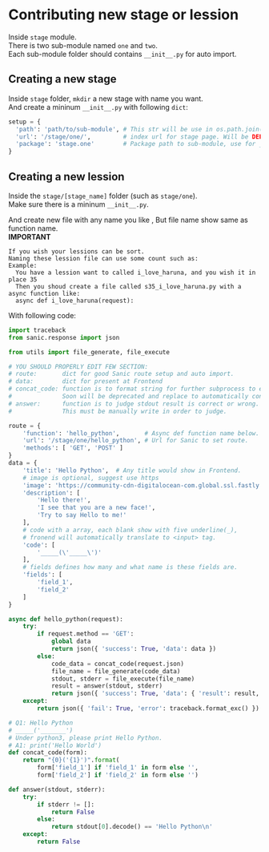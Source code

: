 
# Contributing new stage or lession

Inside `stage` module.  
There is two sub-module named `one` and `two`.  
Each sub-module folder should contains `__init__.py` for auto import.  

## Creating a new stage
Inside `stage` folder, `mkdir` a new stage with name you want.  
And create a mininum `__init__.py` with following `dict`:  
```python
setup = {
  'path': 'path/to/sub-module', # This str will be use in os.path.join(), Do NOT starts with /
  'url': '/stage/one/',         # index url for stage page. Will be DEPRECATED soon.
  'package': 'stage.one'        # Package path to sub-module, use for __import__ function call.
}
```

## Creating a new lession
Inside the `stage/[stage_name]` folder (such as `stage/one`).  
Make sure there is a mininum `__init__.py`.  


And create new file with any name you like ,
But file name show same as function name.  
**IMPORTANT**
```
If you wish your lessions can be sort.
Naming these lession file can use some count such as:
Example:
  You have a lession want to called i_love_haruna, and you wish it in place 35
  Then you shoud create a file called s35_i_love_haruna.py with a async function like:
  async def i_love_haruna(request):
```
With following code:  
```python
import traceback
from sanic.response import json

from utils import file_generate, file_execute

# YOU SHOULD PROPERLY EDIT FEW SECTION:
# route:       dict for good Sanic route setup and auto import.
# data:        dict for present at Frontend
# concat_code: function is to format string for further subprocess to execute it. 
#              Soon will be deprecated and replace to automatically concat.
# answer:      function is to judge stdout result is correct or wrong.
#              This must be manually write in order to judge.

route = {
    'function': 'hello_python',       # Async def function name below.
    'url': '/stage/one/hello_python', # Url for Sanic to set route.
    'methods': [ 'GET', 'POST' ]
}
data = {
    'title': 'Hello Python',  # Any title would show in Frontend.
    # image is optional, suggest use https
    'image': 'https://community-cdn-digitalocean-com.global.ssl.fastly.net/assets/tutorials/images/large/EBOOK_PYTHON_no-name.png?1516826609',
    'description': [
        'Hello there!',
        'I see that you are a new face!',
        'Try to say Hello to me!'
    ],
    # code with a array, each blank show with five underline(_),
    # fronend will automatically translate to <input> tag.
    'code': [
        '_____(\'_____\')'
    ],
    # fields defines how many and what name is these fields are.
    'fields': [
        'field_1',
        'field_2'
    ]
}

async def hello_python(request):
    try:
        if request.method == 'GET':
            global data
            return json({ 'success': True, 'data': data })
        else:
            code_data = concat_code(request.json)
            file_name = file_generate(code_data)
            stdout, stderr = file_execute(file_name)
            result = answer(stdout, stderr)
            return json({ 'success': True, 'data': { 'result': result, 'stdout': stdout, 'stderr': stderr} })
    except:
        return json({ 'fail': True, 'error': traceback.format_exc() })

# Q1: Hello Python
# _____('_______')
# Under python3, please print Hello Python.
# A1: print('Hello World')
def concat_code(form):
    return "{0}('{1}')".format(
        form['field_1'] if 'field_1' in form else '', 
        form['field_2'] if 'field_2' in form else '')

def answer(stdout, stderr):
    try:
        if stderr != []:
            return False
        else:
            return stdout[0].decode() == 'Hello Python\n'
    except:
        return False
```
